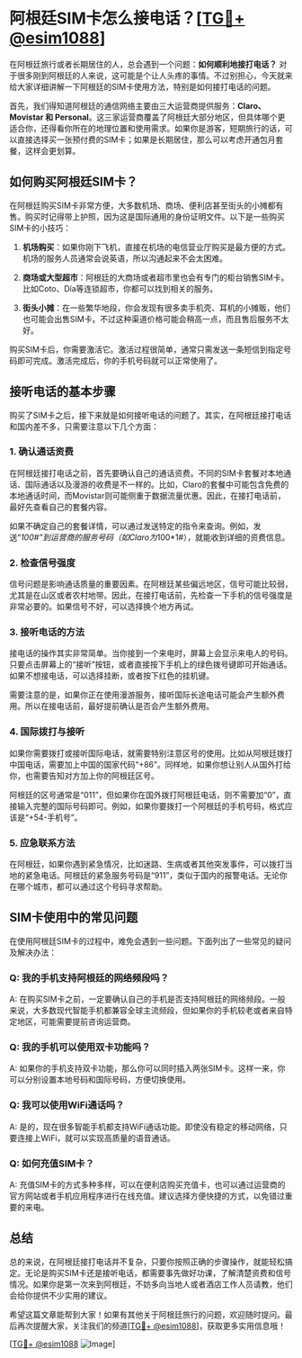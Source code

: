 # 阿根廷SIM卡怎么接电话？[[TG💪+ @esim1088](https://t.me/s/esim1088)]

在阿根廷旅行或者长期居住的人，总会遇到一个问题：**如何顺利地接打电话？** 对于很多刚到阿根廷的人来说，这可能是个让人头疼的事情。不过别担心，今天就来给大家详细讲解一下阿根廷的SIM卡使用方法，特别是如何接打电话的问题。

首先，我们得知道阿根廷的通信网络主要由三大运营商提供服务：**Claro、Movistar 和 Personal**。这三家运营商覆盖了阿根廷大部分地区，但具体哪个更适合你，还得看你所在的地理位置和使用需求。如果你是游客，短期旅行的话，可以直接选择买一张预付费的SIM卡；如果是长期居住，那么可以考虑开通包月套餐，这样会更划算。

## 如何购买阿根廷SIM卡？

在阿根廷购买SIM卡非常方便，大多数机场、商场、便利店甚至街头的小摊都有售。购买时记得带上护照，因为这是国际通用的身份证明文件。以下是一些购买SIM卡的小技巧：

1. **机场购买**：如果你刚下飞机，直接在机场的电信营业厅购买是最方便的方式。机场的服务人员通常会说英语，所以沟通起来不会太困难。
   
2. **商场或大型超市**：阿根廷的大商场或者超市里也会有专门的柜台销售SIM卡。比如Coto、Día等连锁超市，你都可以找到相关的服务。

3. **街头小摊**：在一些繁华地段，你会发现有很多卖手机壳、耳机的小摊贩，他们也可能会出售SIM卡。不过这种渠道价格可能会稍高一点，而且售后服务不太好。

购买SIM卡后，你需要激活它。激活过程很简单，通常只需发送一条短信到指定号码即可完成。激活完成后，你的手机号码就可以正常使用了。

## 接听电话的基本步骤

购买了SIM卡之后，接下来就是如何接听电话的问题了。其实，在阿根廷接打电话和国内差不多，只需要注意以下几个方面：

### 1. 确认通话资费

在阿根廷接打电话之前，首先要确认自己的通话资费。不同的SIM卡套餐对本地通话、国际通话以及漫游的收费是不一样的。比如，Claro的套餐中可能包含免费的本地通话时间，而Movistar则可能侧重于数据流量优惠。因此，在接打电话前，最好先查看自己的套餐内容。

如果不确定自己的套餐详情，可以通过发送特定的指令来查询。例如，发送“*100#”到运营商的服务号码（如Claro为*100*1#），就能收到详细的资费信息。

### 2. 检查信号强度

信号问题是影响通话质量的重要因素。在阿根廷某些偏远地区，信号可能比较弱，尤其是在山区或者农村地带。因此，在接打电话前，先检查一下手机的信号强度是非常必要的。如果信号不好，可以选择换个地方再试。

### 3. 接听电话的方法

接电话的操作其实非常简单。当你接到一个来电时，屏幕上会显示来电人的号码。只要点击屏幕上的“接听”按钮，或者直接按下手机上的绿色拨号键即可开始通话。如果不想接电话，可以选择挂断，或者按下红色的挂机键。

需要注意的是，如果你正在使用漫游服务，接听国际长途电话可能会产生额外费用。所以在接电话前，最好提前确认是否会产生额外费用。

### 4. 国际拨打与接听

如果你需要拨打或接听国际电话，就需要特别注意区号的使用。比如从阿根廷拨打中国电话，需要加上中国的国家代码“+86”。同样地，如果你想让别人从国外打给你，也需要告知对方加上你的阿根廷区号。

阿根廷的区号通常是“011”，但如果你在国外拨打阿根廷电话，则不需要加“0”，直接输入完整的国际号码即可。例如，如果你要拨打一个阿根廷的手机号码，格式应该是“+54-手机号”。

### 5. 应急联系方法

在阿根廷，如果你遇到紧急情况，比如迷路、生病或者其他突发事件，可以拨打当地的紧急电话。阿根廷的紧急服务号码是“911”，类似于国内的报警电话。无论你在哪个城市，都可以通过这个号码寻求帮助。

## SIM卡使用中的常见问题

在使用阿根廷SIM卡的过程中，难免会遇到一些问题。下面列出了一些常见的疑问及解决办法：

### Q: 我的手机支持阿根廷的网络频段吗？
A: 在购买SIM卡之前，一定要确认自己的手机是否支持阿根廷的网络频段。一般来说，大多数现代智能手机都兼容全球主流频段，但如果你的手机较老或者来自特定地区，可能需要提前咨询运营商。

### Q: 我的手机可以使用双卡功能吗？
A: 如果你的手机支持双卡功能，那么你可以同时插入两张SIM卡。这样一来，你可以分别设置本地号码和国际号码，方便切换使用。

### Q: 我可以使用WiFi通话吗？
A: 是的，现在很多智能手机都支持WiFi通话功能。即使没有稳定的移动网络，只要连接上WiFi，就可以实现高质量的语音通话。

### Q: 如何充值SIM卡？
A: 充值SIM卡的方式多种多样，可以在便利店购买充值卡，也可以通过运营商的官方网站或者手机应用程序进行在线充值。建议选择方便快捷的方式，以免错过重要的来电。

## 总结

总的来说，在阿根廷接打电话并不复杂，只要你按照正确的步骤操作，就能轻松搞定。无论是购买SIM卡还是接听电话，都需要事先做好功课，了解清楚资费和信号情况。如果你是第一次来到阿根廷，不妨多向当地人或者酒店工作人员请教，他们会给你提供不少实用的建议。

希望这篇文章能帮到大家！如果有其他关于阿根廷旅行的问题，欢迎随时提问。最后再次提醒大家，关注我们的频道[[TG💪+ @esim1088](https://t.me/s/esim1088)]，获取更多实用信息哦！

[[TG💪+ @esim1088](https://t.me/s/esim1088) ![Image](https://i.postimg.cc/4NQfJmqS/Snipaste-2025-05-13-00-14-12.png)]